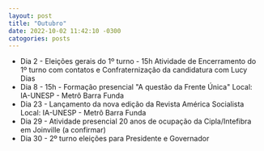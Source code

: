 ```yaml
---
layout: post
title: "Outubro"
date: 2022-10-02 11:42:10 -0300
catogories: posts
---
```

- Dia 2	- Eleições gerais do 1º turno - 15h Atividade de Encerramento do 1º turno com contatos e Confraternização da candidatura com Lucy Dias
- Dia 8	- 15h - Formação presencial "A questão da Frente Única"  Local: IA-UNESP - Metrô Barra Funda
- Dia 23 - Lançamento da nova edição da Revista América Socialista  Local: IA-UNESP - Metrô Barra Funda
- Dia 29 - Atividade presencial 20 anos de ocupação da Cipla/Intefibra em Joinville (a confirmar)
- Dia 30 - 2º turno eleições para Presidente e Governador
	
